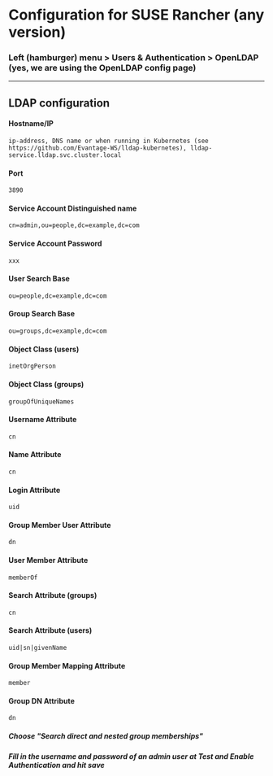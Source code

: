 # Configuration for SUSE Rancher (any version)
###  Left (hamburger) menu > Users & Authentication > OpenLDAP (yes, we are using the OpenLDAP config page)
---

## LDAP configuration

#### Hostname/IP
```
ip-address, DNS name or when running in Kubernetes (see https://github.com/Evantage-WS/lldap-kubernetes), lldap-service.lldap.svc.cluster.local
```
#### Port
```
3890
```
#### Service Account Distinguished name
```
cn=admin,ou=people,dc=example,dc=com
```
#### Service Account Password
```
xxx
```
#### User Search Base
```
ou=people,dc=example,dc=com
```

#### Group Search Base
```
ou=groups,dc=example,dc=com
```

#### Object Class (users)
```
inetOrgPerson
```

#### Object Class (groups)
```
groupOfUniqueNames
```

#### Username Attribute
```
cn
```

#### Name Attribute
```
cn
```

#### Login Attribute
```
uid
```

#### Group Member User Attribute
```
dn
```

#### User Member Attribute
```
memberOf
```

#### Search Attribute (groups)
```
cn
```

#### Search Attribute (users)
```
uid|sn|givenName
```

#### Group Member Mapping Attribute
```
member
```

#### Group DN Attribute
```
dn
```

##### Choose "Search direct and nested group memberships"

##### Fill in the username and password of an admin user at Test and Enable Authentication and hit save
